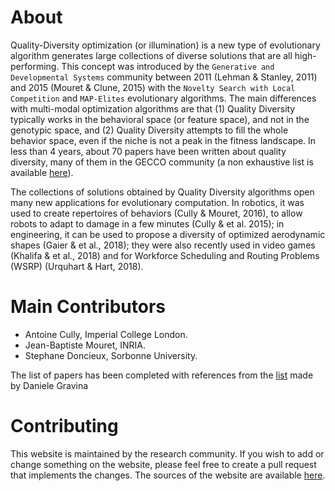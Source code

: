 # About

Quality-Diversity optimization (or illumination) is a new type of evolutionary algorithm generates large collections of diverse solutions that are all high-performing. This concept was introduced by the ``Generative and Developmental Systems`` community between 2011 (Lehman & Stanley, 2011) and 2015 (Mouret & Clune, 2015) with the ``Novelty Search with Local Competition`` and ``MAP-Elites`` evolutionary algorithms. The main differences with multi-modal optimization algorithms are that (1) Quality Diversity typically works in the behavioral space (or feature space), and not in the genotypic space, and (2) Quality Diversity attempts to fill the whole behavior space, even if the niche is not a peak in the fitness landscape. In less than 4 years, about 70 papers have been written about quality diversity, many of them in the GECCO community (a non exhaustive list is available [here](/papers)).

The collections of solutions obtained by Quality Diversity algorithms open many new applications for evolutionary computation. In robotics, it was used to create repertoires of behaviors (Cully & Mouret, 2016), to allow robots to adapt to damage in a few minutes (Cully & et al. 2015); in engineering, it can be used to propose a diversity of optimized aerodynamic shapes (Gaier & et al., 2018); they were also recently used in video games (Khalifa & et al., 2018) and for Workforce Scheduling and Routing Problems (WSRP) (Urquhart & Hart, 2018).

# Main Contributors
- Antoine Cully, Imperial College London.
- Jean-Baptiste Mouret, INRIA.
- Stephane Doncieux, Sorbonne University. 

The list of papers has been completed with references from the [list](https://github.com/DanieleGravina/divergence-and-quality-diversity) made by Daniele Gravina

# Contributing

This website is maintained by the research community. If you wish to add or change something on the website, please feel free to create a pull request that implements the changes.
The sources of the website are available [here](https://github.com/quality-diversity/quality-diversity.github.io).

